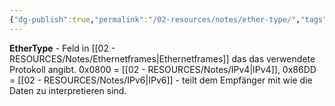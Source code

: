 ```yaml
---
{"dg-publish":true,"permalink":"/02-resources/notes/ether-type/","tags":["ethernet/protokoll","rahmen/identifikation"],"noteIcon":"","updated":"2025-08-27T15:03:20.040+02:00"}
---
```



**EtherType** - Feld in [[02 - RESOURCES/Notes/Ethernetframes\|Ethernetframes]] das das verwendete Protokoll angibt.
0x0800 = [[02 - RESOURCES/Notes/IPv4\|IPv4]], 0x86DD = [[02 - RESOURCES/Notes/IPv6\|IPv6]] - teilt dem Empfänger mit wie die Daten zu interpretieren sind.